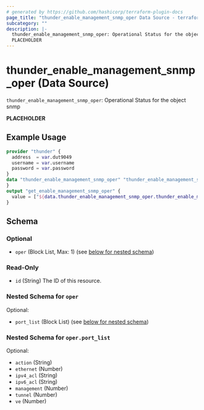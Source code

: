 ```yaml
---
# generated by https://github.com/hashicorp/terraform-plugin-docs
page_title: "thunder_enable_management_snmp_oper Data Source - terraform-provider-thunder"
subcategory: ""
description: |-
  thunder_enable_management_snmp_oper: Operational Status for the object snmp
  PLACEHOLDER
---
```


# thunder_enable_management_snmp_oper (Data Source)

`thunder_enable_management_snmp_oper`: Operational Status for the object snmp

__PLACEHOLDER__

## Example Usage

```terraform
provider "thunder" {
  address  = var.dut9049
  username = var.username
  password = var.password
}
data "thunder_enable_management_snmp_oper" "thunder_enable_management_snmp_oper" {
}
output "get_enable_management_snmp_oper" {
  value = ["${data.thunder_enable_management_snmp_oper.thunder_enable_management_snmp_oper}"]
}
```

<!-- schema generated by tfplugindocs -->
## Schema

### Optional

- `oper` (Block List, Max: 1) (see [below for nested schema](#nestedblock--oper))

### Read-Only

- `id` (String) The ID of this resource.

<a id="nestedblock--oper"></a>
### Nested Schema for `oper`

Optional:

- `port_list` (Block List) (see [below for nested schema](#nestedblock--oper--port_list))

<a id="nestedblock--oper--port_list"></a>
### Nested Schema for `oper.port_list`

Optional:

- `action` (String)
- `ethernet` (Number)
- `ipv4_acl` (String)
- `ipv6_acl` (String)
- `management` (Number)
- `tunnel` (Number)
- `ve` (Number)


